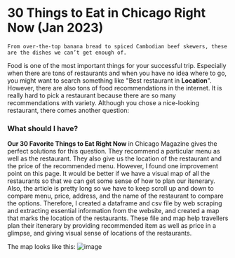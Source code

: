 # 30 Things to Eat in Chicago Right Now (Jan 2023)

```
From over-the-top banana bread to spiced Cambodian beef skewers, these are the dishes we can’t get enough of.
```
Food is one of the most important things for your successful trip. Especially when there are tons of restaurants and when you have no idea where to go, you might want to search something like "Best restaurant in __Location__".
However, there are also tons of food recommendations in the internet. It is really hard to pick a restaurant because there are so many recommendations with variety. Although you chose a nice-looking restaurant, there comes another question:

### What should I have?

__Our 30 Favorite Things to Eat Right Now__ in Chicago Magazine gives the perfect solutions for this question. They recommend a particular menu as well as the restaurant. They also give us the location of the restaurant and the price of the recommended menu.
However, I found one improvement point on this page. It would be better if we have a visual map of all the restaurants so that we can get some sense of how to plan our itenerary. Also, the article is pretty long so we have to keep scroll up and down to compare menu, price, address, and the name of the restaurant to compare the options.
Therefore, I created a dataframe and csv file by web scraping and extracting essential information from the website, and created a map that marks the location of the restaurants.
These file and map help travellers plan their itenerary by providing recommended item as well as price in a glimpse, and giving visual sense of locations of the restaurants.

The map looks like this:
![image](https://user-images.githubusercontent.com/89650534/213938360-7a73810e-27cc-4632-956d-37011b42f608.png)
